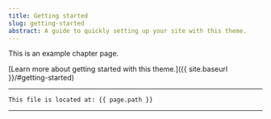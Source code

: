 ```yaml
---
title: Getting started
slug: getting-started
abstract: A guide to quickly setting up your site with this theme.
---
```


This is an example chapter page.

[Learn more about getting started with this theme.]({{ site.baseurl }}/#getting-started)

---
```
This file is located at: {{ page.path }}
```
---
    
